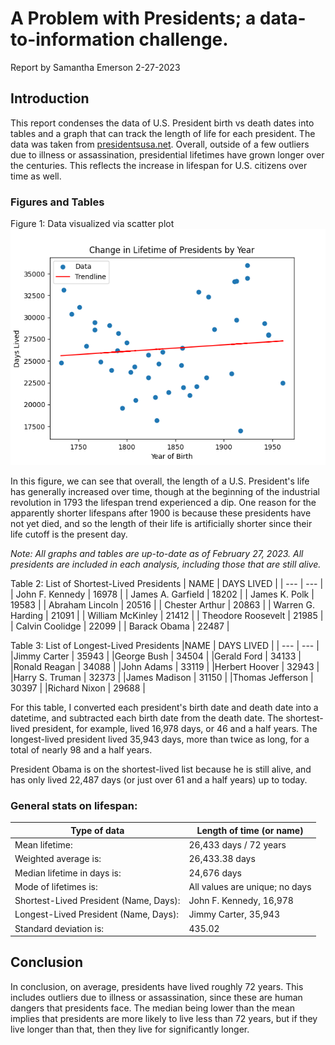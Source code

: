 # A Problem with Presidents; a data-to-information challenge.
Report by Samantha Emerson
    2-27-2023

## Introduction

This report condenses the data of U.S. President birth vs death dates into tables and a graph that can track the length of life for each president. The data was taken from [presidentsusa.net](https://www.presidentsusa.net/birth.html). Overall, outside of a few outliers due to illness or assassination, presidential lifetimes have grown longer over the centuries. This reflects the increase in lifespan for U.S. citizens over time as well.

### Figures and Tables

Figure 1: Data visualized via scatter plot
![A scatterplot chart of presidential lifetimes, where the X-axis is the year of birth and the Y-axis is the amount of days the president lived.](lifetime_plot.png)

In this figure, we can see that overall, the length of a U.S. President's life has generally increased over time, though at the beginning of the industrial revolution in 1793 the lifespan trend experienced a dip. One reason for the apparently shorter lifespans after 1900 is because these presidents have not yet died, and so the length of their life is artificially shorter since their life cutoff is the present day.

*Note: All graphs and tables are up-to-date as of February 27, 2023. All presidents are included in each analysis, including those that are still alive.*

Table 2: List of Shortest-Lived Presidents
| NAME         |        DAYS LIVED     |
| --- | --- |
| John F. Kennedy    |  16978          |
| James A. Garfield  |  18202          |
| James K. Polk      |  19583          |
| Abraham Lincoln    |  20516          |
| Chester Arthur     |  20863          |
| Warren G. Harding  |  21091          |
| William McKinley   |  21412          |
| Theodore Roosevelt |  21985          |
| Calvin Coolidge    |  22099          |
| Barack Obama       |  22487          |

Table 3: List of Longest-Lived Presidents
|NAME               |  DAYS LIVED     |
| --- | --- |
|Jimmy Carter       |  35943          |
|George Bush        |  34504          |
|Gerald Ford        |  34133          |
|Ronald Reagan      |  34088          |
|John Adams         |  33119          |
|Herbert Hoover     |  32943          |
|Harry S. Truman    |  32373          |
|James Madison      |  31150          |
|Thomas Jefferson   |  30397          |
|Richard Nixon      |  29688          |

For this table, I converted each president's birth date and death date into a datetime, and subtracted each birth date from the death date. The shortest-lived president, for example, lived 16,978 days, or 46 and a half years. The longest-lived president lived 35,943 days, more than twice as long, for a total of nearly 98 and a half years.

President Obama is on the shortest-lived list because he is still alive, and has only lived 22,487 days (or just over 61 and a half years) up to today.

### General stats on lifespan:

| Type of data | Length of time (or name) |
| --- | --- |
| Mean lifetime: | 26,433 days / 72 years|
| Weighted average is: | 26,433.38 days|
| Median lifetime in days is: | 24,676 days|
| Mode of lifetimes is: | All values are unique; no days|
| Shortest-Lived President (Name, Days): | John F. Kennedy, 16,978|
| Longest-Lived President (Name, Days): | Jimmy Carter, 35,943|
| Standard deviation is: | 435.02|

## Conclusion

In conclusion, on average, presidents have lived roughly 72 years. This includes outliers due to illness or assassination, since these are human dangers that presidents face. The median being lower than the mean implies that presidents are more likely to live less than 72 years, but if they live longer than that, then they live for significantly longer. 